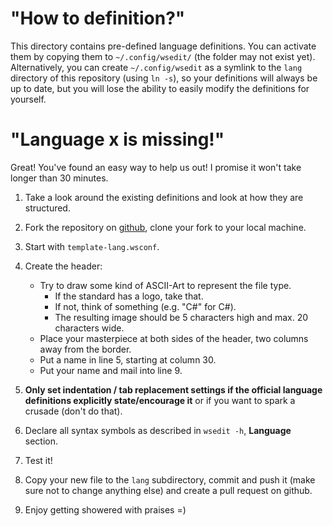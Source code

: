 # "How to definition?"

This directory contains pre-defined language definitions.  You can activate them
by copying them to `~/.config/wsedit/` (the folder may not exist yet).
Alternatively, you can create `~/.config/wsedit` as a symlink to the `lang`
directory of this repository (using `ln -s`), so your definitions will
always be up to date, but you will lose the ability to easily modify the
definitions for yourself.

# "Language x is missing!"

Great! You've found an easy way to help us out! I promise it won't take longer
than 30 minutes.

1. Take a look around the existing definitions and look at how they are
   structured.

2. Fork the repository on [github](https://github.com/LadyBoonami/wsedit), clone
   your fork to your local machine.

3. Start with `template-lang.wsconf`.

4. Create the header:
   * Try to draw some kind of ASCII-Art to represent the file type.
     * If the standard has a logo, take that.
     * If not, think of something (e.g. "C#" for C#).
     * The resulting image should be 5 characters high and max. 20 characters
       wide.
   * Place your masterpiece at both sides of the header, two columns away from
     the border.
   * Put a name in line 5, starting at column 30.
   * Put your name and mail into line 9.

5. **Only set indentation / tab replacement settings if the official language
   definitions explicitly state/encourage it** or if you want to spark a crusade
   (don't do that).

6. Declare all syntax symbols as described in `wsedit -h`, __Language__ section.

7. Test it!

8. Copy your new file to the `lang` subdirectory, commit and push it (make sure
   not to change anything else) and create a pull request on github.

9. Enjoy getting showered with praises =)
